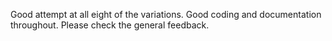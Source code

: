 Good attempt at all eight of the variations.
Good coding and documentation throughout.
Please check the general feedback.
